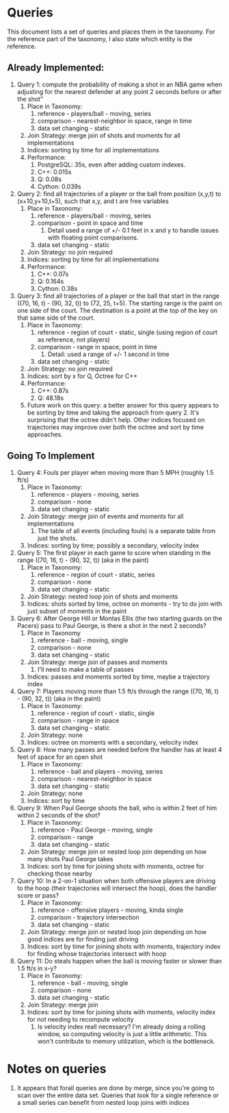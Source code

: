 # Queries
This document lists a set of queries and places them in the taxonomy. 
For the reference part of the taxonomy, I also state which entity is the reference.

## Already Implemented:
1. Query 1: compute the probability of making a shot in an NBA game when adjusting for the nearest defender at any point 2 seconds before or after the shot”
    1. Place in Taxonomy:
        1. reference - players/ball - moving, series
        2. comparison - nearest-neighbor in space, range in time
        3. data set changing - static
    2. Join Strategy: merge join of shots and moments for all implementations
    3. Indices: sorting by time for all implementations
    4. Performance:
        1. PostgreSQL: 35s, even after adding custom indexes. 
        2. C++: 0.015s
        3. Q: 0.08s
        4. Cython: 0.039s
2. Query 2: find all trajectories of a player or the ball from position (x,y,t) to (x+10,y+10,t+5), such that x,y, and t are free variables
    1. Place in Taxonomy:
        1. reference - players/ball - moving, series
        2. comparison - point in space and time
            1. Detail used a range of +/- 0.1 feet in x and y to handle issues with floating point comparisons.
        3. data set changing - static
    2. Join Strategy: no join required
    3. Indices: sorting by time for all implementations
    4. Performance:
        1. C++: 0.07s
        2. Q: 0.164s
        3. Cython: 0.38s
3. Query 3: find all trajectories of a player or the ball that start in the range ((70, 16, t) - (90, 32, t)) to (72, 25, t+5). 
   The starting range is the paint on one side of the court. The destination is a point at the top of the key on that same side of the court.
    1. Place in Taxonomy:
        1. reference - region of court - static, single (using region of court as reference, not players)
        2. comparison - range in space, point in time
            1. Detail: used a range of +/- 1 second in time
        3. data set changing - static
    2. Join Strategy: no join required
    3. Indices: sort by x for Q, Octree for C++
    4. Performance:
        1. C++: 0.87s
        2. Q: 48.18s
    5. Future work on this query: a better answer for this query appears to be sorting by time and taking the approach from query 2.
    It's surprising that the octree didn't help. Other indices focused on trajectories may improve over both the octree and sort by time approaches.

## Going To Implement
1. Query 4: Fouls per player when moving more than 5 MPH (roughly 1.5 ft/s)
    1. Place in Taxonomy:
        1. reference - players - moving, series
        2. comparison - none
        3. data set changing - static
    2. Join Strategy: merge join of events and moments for all implementations
        1. The table of all events (including fouls) is a separate table from just the shots.
    3. Indices: sorting by time; possibly a secondary, velocity index
2. Query 5: The first player in each game to score when standing in the range ((70, 16, t) - (90, 32, t)) (aka in the paint)
    1. Place in Taxonomy:
        1. reference - region of court - static, series
        2. comparison - none
        3. data set changing - static
    2. Join Strategy: nested loop join of shots and moments
    3. Indices: shots sorted by time, octree on moments - try to do join with just subset of moments in the paint
3. Query 6: After George Hill or Montas Ellis (the two starting guards on the Pacers) pass to Paul George, is there a shot in the next 2 seconds? 
    1.  Place in Taxonomy
        1. reference - ball - moving, single 
        2. comparison - none
        3. data set changing - static
    2. Join Strategy: merge join of passes and moments
        1. I'll need to make a table of passes
    3. Indices: passes and moments sorted by time, maybe a trajectory index
4. Query 7: Players moving more than 1.5 ft/s through the range ((70, 16, t) - (90, 32, t)) (aka in the paint)
    1. Place in Taxonomy:
        1. reference - region of court - static, single
        2. comparison - range in space
        3. data set changing - static
    2. Join Strategy: none
    3. Indices: octree on moments with a secondary, velocity index
5. Query 8: How many passes are needed before the handler has at least 4 feet of space for an open shot
    1. Place in Taxonomy:
        1. reference - ball and players - moving, series 
        2. comparison - nearest-neighbor in space
        3. data set changing - static
    2. Join Strategy: none
    3. Indices: sort by time
6. Query 9: When Paul George shoots the ball, who is within 2 feet of him within 2 seconds of the shot?
    1. Place in Taxonomy:
        1. reference - Paul George - moving, single
        2. comparison - range
        3. data set changing - static
    2. Join Strategy: merge join or nested loop join depending on how many shots Paul George takes
    3. Indices: sort by time for joining shots with moments, octree for checking those nearby
7. Query 10: In a 2-on-1 situation when both offensive players are driving to the hoop (their trajectories will intersect the hoop),
   does the handler score or pass? 
    1. Place in Taxonomy:
        1. reference - offensive players - moving, kinda single
        2. comparison - trajectory intersection
        3. data set changing - static
    2. Join Strategy: merge join or nested loop join depending on how good indices are for finding just driving
    3. Indices: sort by time for joining shots with moments, trajectory index for finding whose trajectories intersect with hoop
8. Query 11: Do steals happen when the ball is moving faster or slower than 1.5 ft/s in x-y?
    1. Place in Taxonomy:
        1. reference - ball - moving, single
        2. comparison - none
        3. data set changing - static
    2. Join Strategy: merge join 
    3. Indices: sort by time for joining shots with moments, velocity index for not needing to recompute velocity
        1. Is velocity index reall necessary? I'm already doing a rolling window, so computing velocity is just a little arithmetic. 
           This won't contribute to memory utilization, which is the bottleneck.


# Notes on queries
1. It appears that forall queries are done by merge, since you're going to scan over the entire data set. 
   Queries that look for a single reference or a small series can benefit from nested loop joins with indices
           
           
    
    
    
   
   
